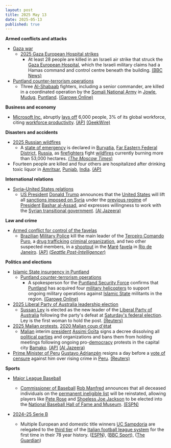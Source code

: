 ```yaml
---
layout: post
title: 2025 May 13
date: 2025-05-13
published: true
---
```



**Armed conflicts and attacks**

* [Gaza war](https://en.wikipedia.org/wiki/Gaza_war "Gaza war")
  + [2025 Gaza European Hospital strikes](https://en.wikipedia.org/wiki/2025_Gaza_European_Hospital_strikes "2025 Gaza European Hospital strikes")
    - At least 28 people are killed in an Israeli air strike that struck the [Gaza European Hospital](https://en.wikipedia.org/wiki/Gaza_European_Hospital "Gaza European Hospital"), which the Israeli military claims had a Hamas command and control centre beneath the building. [(BBC News)](https://www.bbc.com/news/articles/cx2jvx3yjg3o)
* [Puntland counter-terrorism operations](https://en.wikipedia.org/wiki/Puntland_counter-terrorism_operations "Puntland counter-terrorism operations")
  + Three [Al-Shabaab](https://en.wikipedia.org/wiki/Al-Shabaab_%28militant_group%29 "Al-Shabaab (militant group)") fighters, including a senior commander, are killed in a coordinated operation by the [Somali National Army](https://en.wikipedia.org/wiki/Somali_National_Army "Somali National Army") in [Jowle](https://en.wikipedia.org/wiki/Jowle "Jowle"), [Mudug](https://en.wikipedia.org/wiki/Mudug "Mudug"), [Puntland](https://en.wikipedia.org/wiki/Puntland "Puntland"). [(Garowe Online)](https://www.garoweonline.com/en/news/somalia/senior-al-shabaab-commander-killed-in-somalia)

**Business and economy**

* [Microsoft Inc.](https://en.wikipedia.org/wiki/Microsoft_Inc. "Microsoft Inc.") abruptly [lays off](https://en.wikipedia.org/wiki/Layoff "Layoff") 6,000 people, 3% of its global workforce, citing [workforce productivity](https://en.wikipedia.org/wiki/Workforce_productivity "Workforce productivity"). [(AP)](https://apnews.com/article/microsoft-layoffs-d1f2de54ebad6f099deac8fbd3375835) [(GeekWire)](https://www.geekwire.com/2025/microsoft-cuts-nearly-3-of-global-workforce-about-6000-jobs-in-latest-push-for-efficiency/)

**Disasters and accidents**

* [2025 Russian wildfires](https://en.wikipedia.org/wiki/2025_Russian_wildfires "2025 Russian wildfires")
  + A [state of emergency](https://en.wikipedia.org/wiki/State_of_emergency "State of emergency") is declared in [Buryatia](https://en.wikipedia.org/wiki/Buryatia "Buryatia"), [Far Eastern Federal District](https://en.wikipedia.org/wiki/Far_Eastern_Federal_District "Far Eastern Federal District"), [Russia](https://en.wikipedia.org/wiki/Russia "Russia"), as [firefighters](https://en.wikipedia.org/wiki/Firefighter "Firefighter") fight [wildfires](https://en.wikipedia.org/wiki/Wildfire "Wildfire") currently burning more than 53,000 hectares. [(*The Moscow Times*)](https://www.themoscowtimes.com/2025/05/13/siberias-buryatia-declares-wildfire-emergency-a89059)
* Fourteen people are killed and four others are hospitalized after drinking toxic liquor in [Amritsar](https://en.wikipedia.org/wiki/Amritsar "Amritsar"), [Punjab](https://en.wikipedia.org/wiki/Punjab%2C_India "Punjab, India"), [India](https://en.wikipedia.org/wiki/India "India"). [(AP)](https://apnews.com/article/amritsar-liquor-deaths-india-e68166543f888262e609a83f01b0ee8a)

**International relations**

* [Syria–United States relations](https://en.wikipedia.org/wiki/Syria%E2%80%93United_States_relations "Syria–United States relations")
  + [US President](https://en.wikipedia.org/wiki/President_of_the_United_States "President of the United States") [Donald Trump](https://en.wikipedia.org/wiki/Donald_Trump "Donald Trump") announces that the [United States](https://en.wikipedia.org/wiki/United_States "United States") will lift all [sanctions imposed on Syria](https://en.wikipedia.org/wiki/International_sanctions_against_Syria "International sanctions against Syria") under the [previous regime](https://en.wikipedia.org/wiki/Ba%27athist_Syria "Ba'athist Syria") of [President](https://en.wikipedia.org/wiki/President_of_Syria "President of Syria") [Bashar al-Assad](https://en.wikipedia.org/wiki/Bashar_al-Assad "Bashar al-Assad"), and expresses willingness to work with the [Syrian transitional government](https://en.wikipedia.org/wiki/Syrian_transitional_government "Syrian transitional government"). [(Al Jazeera)](https://www.aljazeera.com/news/liveblog/2025/5/13/live-us-president-donald-trump-embarks-on-historic-middle-east-trip)

**Law and crime**

* [Armed conflict for control of the favelas](https://en.wikipedia.org/wiki/Armed_conflict_for_control_of_the_favelas "Armed conflict for control of the favelas")
  + [Brazilian](https://en.wikipedia.org/wiki/Brazil "Brazil") [Military Police](https://en.wikipedia.org/wiki/Military_Police_%28Brazil%29 "Military Police (Brazil)") kill the main leader of the [Terceiro Comando Puro](https://en.wikipedia.org/wiki/Terceiro_Comando_Puro "Terceiro Comando Puro"), a [drug trafficking](https://en.wikipedia.org/wiki/Drug_trafficking "Drug trafficking") [criminal organization](https://en.wikipedia.org/wiki/Organized_crime "Organized crime"), and two other suspected members, in a [shootout](https://en.wikipedia.org/wiki/Shootout "Shootout") in the [Maré](https://en.wikipedia.org/wiki/Mar%C3%A9%2C_Rio_de_Janeiro "Maré, Rio de Janeiro") [favela](https://en.wikipedia.org/wiki/Favela "Favela") in [Rio de Janeiro](https://en.wikipedia.org/wiki/Rio_de_Janeiro "Rio de Janeiro"). [(AP)](https://apnews.com/article/brazil-police-th-operation-favela-rio-3fee8cfe27c98f4aee6a199e3d882105) [(*Seattle Post-Intelligencer*)](https://www.seattlepi.com/news/world/article/brazil-s-military-police-kill-leader-of-a-drug-20325806.php)

**Politics and elections**

* [Islamic State insurgency in Puntland](https://en.wikipedia.org/wiki/Islamic_State_insurgency_in_Puntland "Islamic State insurgency in Puntland")
  + [Puntland counter-terrorism operations](https://en.wikipedia.org/wiki/Puntland_counter-terrorism_operations "Puntland counter-terrorism operations")
    - A spokesperson for the [Puntland Security Force](https://en.wikipedia.org/wiki/Puntland_Security_Force "Puntland Security Force") confirms that [Puntland](https://en.wikipedia.org/wiki/Puntland "Puntland") has acquired four [military helicopters](https://en.wikipedia.org/wiki/Military_helicopter "Military helicopter") to support ongoing military operations against [Islamic State](https://en.wikipedia.org/wiki/Islamic_State "Islamic State") militants in the region. [(Garowe Online)](https://www.garoweonline.com/en/news/somalia/puntland-acquires-combat-helicopters-for-anti-isis-operations-in-mountains)
* [2025 Liberal Party of Australia leadership election](https://en.wikipedia.org/wiki/2025_Liberal_Party_of_Australia_leadership_election "2025 Liberal Party of Australia leadership election")
  + [Sussan Ley](https://en.wikipedia.org/wiki/Sussan_Ley "Sussan Ley") is elected as the new leader of the [Liberal Party of Australia](https://en.wikipedia.org/wiki/Liberal_Party_of_Australia "Liberal Party of Australia") following the party's defeat at [Saturday's federal election](https://en.wikipedia.org/wiki/2025_Australian_federal_election "2025 Australian federal election"). Ley is the first woman to hold the post. [(Reuters)](https://www.reuters.com/world/asia-pacific/australias-albanese-labor-government-sworn-second-term-2025-05-13/)
* [2025 Malian protests](https://en.wikipedia.org/wiki/2025_Malian_protests "2025 Malian protests"), [2020 Malian coup d'état](https://en.wikipedia.org/wiki/2020_Malian_coup_d%27%C3%A9tat "2020 Malian coup d'état")
  + [Malian](https://en.wikipedia.org/wiki/Mali "Mali") interim [president](https://en.wikipedia.org/wiki/List_of_heads_of_state_of_Mali "List of heads of state of Mali") [Assimi Goïta](https://en.wikipedia.org/wiki/Assimi_Go%C3%AFta "Assimi Goïta") signs a decree dissolving all [political parties](https://en.wikipedia.org/wiki/List_of_political_parties_in_Mali "List of political parties in Mali") and organizations and bans them from holding meetings following ongoing pro-[democracy](https://en.wikipedia.org/wiki/Democracy "Democracy") protests in the capital city [Bamako](https://en.wikipedia.org/wiki/Bamako "Bamako"). [(AP)](https://apnews.com/article/mali-political-parties-dissolve-military-b9a97cc673cc11a804e023250fbecaea) [(Al Jazeera)](https://www.aljazeera.com/news/2025/5/13/mali-dissolves-all-political-parties-after-opposition-figures-arrested)
* [Prime Minister of Peru](https://en.wikipedia.org/wiki/Prime_Minister_of_Peru "Prime Minister of Peru") [Gustavo Adrianzén](https://en.wikipedia.org/wiki/Gustavo_Adrianz%C3%A9n "Gustavo Adrianzén") resigns a day before a [vote of censure](https://en.wikipedia.org/wiki/Vote_of_censure "Vote of censure") against him over rising crime in [Peru](https://en.wikipedia.org/wiki/Peru "Peru"). [(Reuters)](https://www.reuters.com/world/americas/peru-swaps-out-economy-minister-2025-05-13/)

**Sports**

* [Major League Baseball](https://en.wikipedia.org/wiki/Major_League_Baseball "Major League Baseball")
  + [Commissioner of Baseball](https://en.wikipedia.org/wiki/Commissioner_of_Baseball "Commissioner of Baseball") [Rob Manfred](https://en.wikipedia.org/wiki/Rob_Manfred "Rob Manfred") announces that all deceased individuals on the [permanent ineligible list](https://en.wikipedia.org/wiki/List_of_people_banned_from_Major_League_Baseball "List of people banned from Major League Baseball") will be reinstated, allowing players like [Pete Rose](https://en.wikipedia.org/wiki/Pete_Rose "Pete Rose") and [Shoeless Joe Jackson](https://en.wikipedia.org/wiki/Shoeless_Joe_Jackson "Shoeless Joe Jackson") to be elected into the [National Baseball Hall of Fame and Museum](https://en.wikipedia.org/wiki/National_Baseball_Hall_of_Fame_and_Museum "National Baseball Hall of Fame and Museum"). [(ESPN)](https://www.espn.com/mlb/story/_/id/45115659/pete-rose-shoeless-joe-jackson-players-reinstated-mlb)

* [2024–25 Serie B](https://en.wikipedia.org/wiki/2024%E2%80%9325_Serie_B "2024–25 Serie B")
  + Multiple European and domestic title winners [UC Sampdoria](https://en.wikipedia.org/wiki/UC_Sampdoria "UC Sampdoria") are relegated to the [third tier](https://en.wikipedia.org/wiki/Serie_C "Serie C") of the [Italian football league system](https://en.wikipedia.org/wiki/Italian_football_league_system "Italian football league system") for the first time in their 78 year history. ([ESPN](https://www.espn.com/soccer/story/_/id/45139105/sampdoria-relegated-serie-c-first-their-history)), ([BBC Sport](https://www.bbc.com/sport/football/articles/c5y649vq8pqo)), ([The Guardian](https://www.theguardian.com/football/2025/may/15/sampdoria-relegation-serie-c-first-time))
